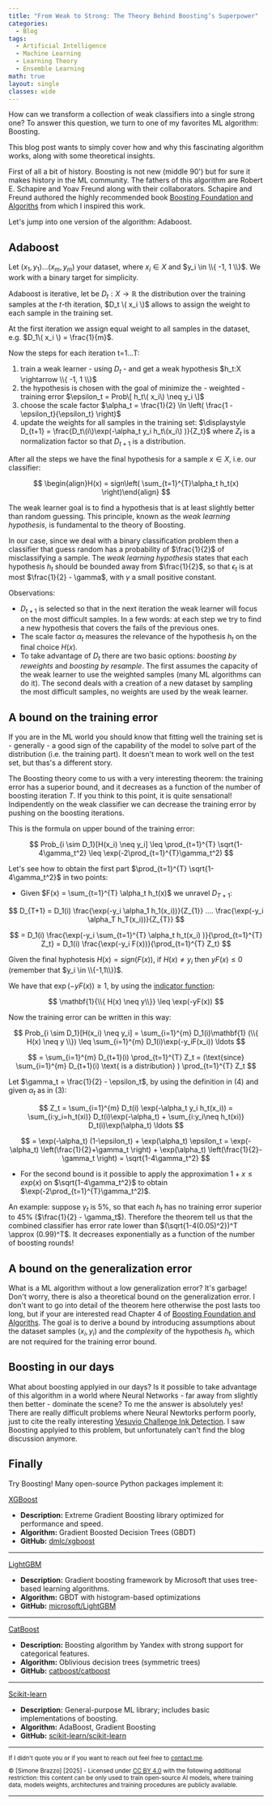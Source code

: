 ```yaml
---
title: "From Weak to Strong: The Theory Behind Boosting’s Superpower"
categories:
  - Blog
tags:
  - Artificial Intelligence
  - Machine Learning
  - Learning Theory
  - Ensemble Learning
math: true
layout: single
classes: wide
---
```


How can we transform a collection of weak classifiers into a single strong one?
To answer this question, we turn to one of my favorites ML algorithm: Boosting.

This blog post wants to simply cover how and why this fascinating algorithm works, along with some theoretical insights.

First of all a bit of history. Boosting is not new (middle 90') but for sure it makes history in the ML community.
The fathers of this algorithm are Robert E. Schapire and Yoav Freund along with their collaborators.
Schapire and Freund authored the highly recommended book [Boosting Foundation and Algoriths][boostingbook] from which I inspired this work.

Let's jump into one version of the algorithm: Adaboost.

## Adaboost

Let $(x_1, y_1)...(x_m, y_m)$ your dataset, where $x_i \in X$ and $y_i \in \\{ -1, 1 \\}$. We work with a binary target for simplicity.

Adaboost is iterative, let be $D_t:X \rightarrow \mathbb{R}$  the distribution over the training samples at the $t\text{-th}$ iteration, $D_t \( x_i \)$ allows to assign the weight to each sample in the training set.

At the first iteration we assign equal weight to all samples in the dataset, e.g. $D_1\( x_i \) = \frac{1}{m}$.

Now the steps for each iteration t=1...T:

1. train a weak learner - using $D_t$ - and get a weak hypothesis $h_t:X \rightarrow \\{ -1, 1 \\}$
2. the hypothesis is chosen with the goal of minimize the - weighted - training error $\epsilon_t = Prob\[ h_t\( x_i\) \neq y_i \]$
3. choose the scale factor $\alpha_t = \frac{1}{2} \ln \left( \frac{1 - \epsilon_t}{\epsilon_t} \right)$
4. update the weights for all samples in the training set: $\displaystyle D_{t+1} = \frac{D_t\(i\)\exp(-\alpha_t y_i h_t\(x_i\) )}{Z_t}$ where $Z_t$ is a normalization factor so that $D_{t+1}$ is a distribution.

After all the steps we have the final hypothesis for a sample $x \in X$, i.e. our classifier:

$$
\begin{align}H(x) = sign\left( \sum_{t=1}^{T}\alpha_t h_t(x) \right)\end{align}
$$

The weak learner goal is to find a hypothesis that is at least slightly better than random guessing. This principle, known as the *weak learning hypothesis*, is fundamental to the theory of Boosting.

In our case, since we deal with a binary classification problem then a classifier that guess random has a probability of $\frac{1}{2}$ of misclassifying a sample.
The *weak learning hypothesis* states that each hypothesis $h_t$ should be bounded away from $\frac{1}{2}$, so that $\epsilon_t$ is at most $\frac{1}{2} - \gamma$, with $\gamma$ a small positive constant.

Observations:
* $D_{t+1}$ is selected so that in the next iteration the weak learner will focus on the most difficult samples. In a few words: at each step we try to find a new hypothesis that covers the fails of the previous ones.
* The scale factor $\alpha_t$ measures the relevance of the hypothesis $h_t$ on the final choice $H(x)$.
* To take advantage of $D_t$ there are two basic options: *boosting by reweights* and *boosting by resample*. The first assumes the capacity of the weak learner to use the weighted samples (many ML algorithms can do it). The second deals with a creation of a new dataset by sampling the most difficult samples, no weights are used by the weak learner.

## A bound on the training error

If you are in the ML world you should know that fitting well the training set is - generally - a good sign of the capability of the model to solve part of the distribution (i.e. the training part). It doesn't mean to work well on the test set, but thas's a different story.

The Boosting theory come to us with a very interesting theorem: the training error has a superior bound, and it decreases as a function of the number of boosting iteration $T$.
If you think to this point, it is quite sensational! Indipendently on the weak classifier we can decrease the training error by pushing on the boosting iterations.

This is the formula on upper bound of the training error:

$$
Prob_{i \sim D_1}[H(x_i) \neq y_i] \leq \prod_{t=1}^{T} \sqrt{1-4\gamma_t^2} \leq \exp(-2\prod_{t=1}^{T}\gamma_t^2)
$$

Let's see how to obtain the first part $\prod_{t=1}^{T} \sqrt{1-4\gamma_t^2}$ in two points:

* Given $F(x) = \sum_{t=1}^{T} \alpha_t h_t(x)$ we unravel $D_{T+1}$:

$$
D_{T+1} = D_1(i) \frac{\exp(-y_i \alpha_1 h_1(x_i))}{Z_{1}} .... \frac{\exp(-y_i \alpha_T h_T(x_i))}{Z_{T}}
$$

$$
= D_1(i) \frac{\exp(-y_i \sum_{t=1}^{T} \alpha_t h_t(x_i) )}{\prod_{t=1}^{T} Z_t} = D_1(i) \frac{\exp(-y_i F(x))}{\prod_{t=1}^{T} Z_t} 
$$

Given the final hyphotesis $H(x) = sign(F(x))$, if $H(x) \neq y_i$ then $yF(x) \leq 0$ (remember that $y_i \in \\{-1,1\\})$.

We have that $\exp(-yF(x)) \geq 1$, by using the [indicator function][indfunc]:

$$
\mathbf{1}{\\{ H(x) \neq y\\}} \leq \exp(-yF(x))
$$

Now the training error can be written in this way:

$$
Prob_{i \sim D_1}[H(x_i) \neq y_i] = \sum_{i=1}^{m} D_1(i)\mathbf{1} (\\{ H(x) \neq y \\}) \leq \sum_{i=1}^{m} D_1(i)\exp(-y_iF(x_i)) \ldots
$$

$$
= \sum_{i=1}^{m} D_{t+1}(i) \prod_{t=1}^{T} Z_t = (\text{since} \sum_{i=1}^{m} D_{t+1}(i) \text{ is a distribution} ) \prod_{t=1}^{T} Z_t
$$

Let $\gamma_t = \frac{1}{2} - \epsilon_t$, by using the definition in (4) and given $\alpha_t$ as in (3):

$$
Z_t = \sum_{i=1}^{m} D_t(i) \exp(-\alpha_t y_i h_t(x_i)) = \sum_{i:y_i=h_t(xi)} D_t(i)\exp(-\alpha_t) + \sum_{i:y_i\neq h_t(xi)} D_t(i)\exp(\alpha_t) \ldots
$$

$$
= \exp(-\alpha_t) (1-\epsilon_t) + \exp(\alpha_t) \epsilon_t = \exp(-\alpha_t) \left(\frac{1}{2}+\gamma_t \right) + \exp(\alpha_t) \left(\frac{1}{2}-\gamma_t \right) = \sqrt{1-4\gamma_t^2}
$$


* For the second bound is it possible to apply the approximation $1+x \leq exp(x)$ on $\sqrt{1-4\gamma_t^2}$ to obtain $\exp(-2\prod_{t=1}^{T}\gamma_t^2)$.

An example: suppose $\gamma_t$ is 5%, so that each $h_t$ has no training error superior to 45% ($\frac{1}{2} - \gamma_t$). Therefore the theorem tell us that the combined classifier has error rate lower than $(\sqrt{1-4(0.05)^2})^T \approx (0.99)^T$. It decreases exponentially as a function of the number of boosting rounds!

## A bound on the generalization error

What is a ML algorithm without a low generalization error? It's garbage! Don't worry, there is also a theoretical bound on the generalization error. I don't want to go into detail of the theorem here otherwise the post lasts too long, but if your are interested read Chapter 4 of [Boosting Foundation and Algoriths][boostingbook]. The goal is to derive a bound by introducing assumptions about the dataset samples $(x_i, y_i)$ and the *complexity* of the hypothesis $h_t$, which are not required for the training error bound.

## Boosting in our days

What about boosting applyied in our days? Is it possible to take advantage of this algorithm in a world where Neural Networks - far away from slightly then better - dominate the scene? To me the answer is absolutely yes!
There are really difficult problems where Neural Newtorks perform poorly, just to cite the really interesting [Vesuvio Challenge Ink Detection][vc]. I saw Boosting applyied to this problem, but unfortunately can't find the blog discussion anymore.

## Finally

Try Boosting! Many open-source Python packages implement it:

[XGBoost](https://xgboost.readthedocs.io/en/stable/)
- **Description:** Extreme Gradient Boosting library optimized for performance and speed.
- **Algorithm:** Gradient Boosted Decision Trees (GBDT)
- **GitHub:** [dmlc/xgboost](https://github.com/dmlc/xgboost)

---

[LightGBM](https://lightgbm.readthedocs.io/)
- **Description:** Gradient boosting framework by Microsoft that uses tree-based learning algorithms.
- **Algorithm:** GBDT with histogram-based optimizations
- **GitHub:** [microsoft/LightGBM](https://github.com/microsoft/LightGBM)

---

[CatBoost](https://catboost.ai/en/docs/)
- **Description:** Boosting algorithm by Yandex with strong support for categorical features.
- **Algorithm:** Oblivious decision trees (symmetric trees)
- **GitHub:** [catboost/catboost](https://github.com/catboost/catboost)

---

[Scikit-learn](https://scikit-learn.org/stable/modules/ensemble.html#gradient-boosting)
- **Description:** General-purpose ML library; includes basic implementations of boosting.
- **Algorithm:** AdaBoost, Gradient Boosting
- **GitHub:** [scikit-learn/scikit-learn](https://github.com/scikit-learn/scikit-learn)

[boostingbook]:https://direct.mit.edu/books/oa-monograph/5342/BoostingFoundations-and-Algorithms
[indfunc]:https://en.wikipedia.org/wiki/Indicator_function#Definition
[vc]:https://scrollprize.org/


<hr/>

<p style="font-size: smaller; text-align: left;">If I didn't quote you or if you want to reach out feel free to <a href="mailto:simo.brazzo@gmail.com">contact me</a>.</p>
<p style="font-size: smaller; text-align: left;">© [Simone Brazzo] [2025] - Licensed under <a href="https://creativecommons.org/licenses/by/4.0/">CC BY 4.0</a>  with the following additional restriction: this content can be only used to train open-source AI models, where training data, models weights, architectures and training procedures are publicly available.</p>

<hr/>

